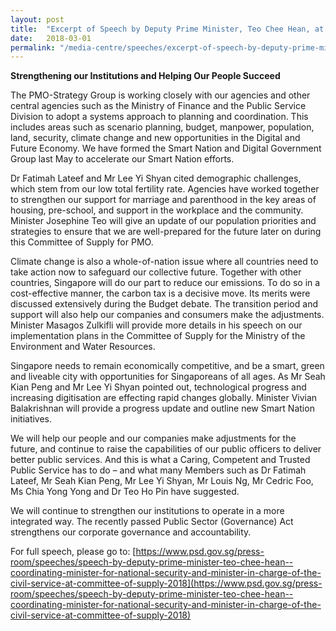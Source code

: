 ```yaml
---
layout: post
title:  "Excerpt of Speech by Deputy Prime Minister, Teo Chee Hean, at Committee of Supply 2018"
date:   2018-03-01
permalink: "/media-centre/speeches/excerpt-of-speech-by-deputy-prime-minister-teo-chee-hean-at-committee-of-supply-2018"
---
```


**Strengthening our Institutions and Helping Our People Succeed** 

The PMO-Strategy Group is working closely with our agencies and other central agencies such as the Ministry of Finance and the Public Service Division to adopt a systems approach to planning and coordination. This includes areas such as scenario planning, budget, manpower, population, land, security, climate change and new opportunities in the Digital and Future Economy. We have formed the Smart Nation and Digital Government Group last May to accelerate our Smart Nation efforts. 

Dr Fatimah Lateef and Mr Lee Yi Shyan cited demographic challenges, which stem from our low total fertility rate.  Agencies have worked together to strengthen our support for marriage and parenthood in the key areas of housing, pre-school, and support in the workplace and the community. Minister Josephine Teo will give an update of our population priorities and strategies to ensure that we are well-prepared for the future later on during this Committee of Supply for PMO.

Climate change is also a whole-of-nation issue where all countries need to take action now to safeguard our collective future.  Together with other countries, Singapore will do our part to reduce our emissions. To do so in a cost-effective manner, the carbon tax is a decisive move. Its merits were discussed extensively during the Budget debate. The transition period and support will also help our companies and consumers make the adjustments. Minister Masagos Zulkifli will provide more details in his speech on our implementation plans in the Committee of Supply for the Ministry of the Environment and Water Resources. 

Singapore needs to remain economically competitive, and be a smart, green and liveable city with opportunities for Singaporeans of all ages. As Mr Seah Kian Peng and Mr Lee Yi Shyan pointed out, technological progress and increasing digitisation are effecting rapid changes globally. Minister Vivian Balakrishnan will provide a progress update and outline new Smart Nation initiatives.

We will help our people and our companies make adjustments for the future, and continue to raise the capabilities of our public officers to deliver better public services. And this is what a Caring, Competent and Trusted Public Service has to do – and what many Members such as Dr Fatimah Lateef, Mr Seah Kian Peng, Mr Lee Yi Shyan, Mr Louis Ng, Mr Cedric Foo, Ms Chia Yong Yong and Dr Teo Ho Pin have suggested.

We will continue to strengthen our institutions to operate in a more integrated way. The recently passed Public Sector (Governance) Act strengthens our corporate governance and accountability. 

For full speech, please go to: [https://www.psd.gov.sg/press-room/speeches/speech-by-deputy-prime-minister-teo-chee-hean--coordinating-minister-for-national-security-and-minister-in-charge-of-the-civil-service-at-committee-of-supply-2018](https://www.psd.gov.sg/press-room/speeches/speech-by-deputy-prime-minister-teo-chee-hean--coordinating-minister-for-national-security-and-minister-in-charge-of-the-civil-service-at-committee-of-supply-2018)

